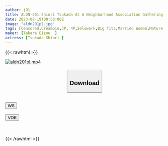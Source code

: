 ```yaml
---
author: j91
title: ALDN-201 Shiori Tsukada At A Neighborhood Association Gathering
date: 2023-08-19T00:50:00Z
image: "aldn201pl.jpg"
tags: [Censored,Creampie,3P, 4P,Solowork,Big Tits,Married Woman,Mature Woman	 ]
maker: [Takara Eizou  ]
actress: [Tsukada Shiori ]
---
```



{{< rawhtml >}}

<div class="video" data-videoid="6ncpbi59592q">
    <a href="javascript:;">
        <img src="https://my.j91.asia/posts/aldn201pl/aldn201pl.jpg" width="WIDTH" height="HEIGHT" alt="aldn201pl.mp4" loading="lazy">
    </a>
</div>

<script type="text/javascript" src="https://j91.asia/asset/on-demand-ws.js"></script>

<br>
  <link rel="stylesheet" href="https://j91.asia/asset/bs5.css">
  
  <center>
  <button class="btn btn-primary" type="button" data-bs-toggle="collapse" data-bs-target=".multi-collapse" aria-expanded="false" aria-controls="multiCollapseExample1 multiCollapseExample2"><h2>Download</h2></button></center>
</p>
<div class="row">
  <div class="col">
    <div class="collapse multi-collapse" id="multiCollapseExample1">
      <div class="card card-body">
	      	      <br>
<div class="buttons">  
<a href="https://wolfstream.tv/6ncpbi59592q"><button class="btn-hover color-3"><i class="fa fa-download"></i> WS</button></a></div>
    </div>
  </div>
</div>
  <div class="col">
    <div class="collapse multi-collapse" id="multiCollapseExample2">
      <div class="card card-body">
	      <br>
<div class="buttons">
    <a href="https://voe.sx/xc8822bamglx.html"><button class="btn-hover color-9"><i class="fa fa-download"></i> VOE</button></a></div>
<br><br>
      </div>
    </div>
  </div>
</div>

{{< /rawhtml >}}